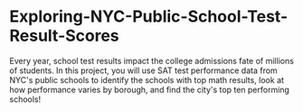 # Exploring-NYC-Public-School-Test-Result-Scores
Every year, school test results impact the college admissions fate of millions of students.  In this project, you will use SAT test performance data from NYC's public schools to identify the schools with top math results, look at how performance varies by borough, and find the city's top ten performing schools!
